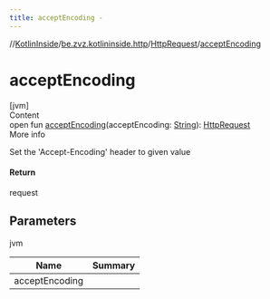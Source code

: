 ```yaml
---
title: acceptEncoding -
---
```

//[KotlinInside](../../index.md)/[be.zvz.kotlininside.http](../index.md)/[HttpRequest](index.md)/[acceptEncoding](accept-encoding.md)



# acceptEncoding  
[jvm]  
Content  
open fun [acceptEncoding](accept-encoding.md)(acceptEncoding: [String](https://docs.oracle.com/javase/7/docs/api/java/lang/String.html)): [HttpRequest](index.md)  
More info  


Set the 'Accept-Encoding' header to given value



#### Return  


request



## Parameters  
  
jvm  
  
|  Name|  Summary| 
|---|---|
| <a name="be.zvz.kotlininside.http/HttpRequest/acceptEncoding/#java.lang.String/PointingToDeclaration/"></a>acceptEncoding| <a name="be.zvz.kotlininside.http/HttpRequest/acceptEncoding/#java.lang.String/PointingToDeclaration/"></a>
  
  



